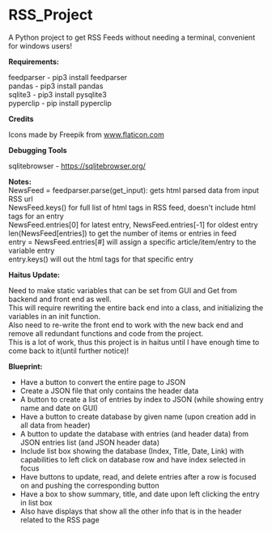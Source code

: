 # RSS_Project
 A Python project to get RSS Feeds without needing a terminal, convenient for windows users!

 <b>Requirements:</b> <br />

 feedparser - pip3 install feedparser<br />
 pandas - pip3 install pandas<br />
 sqlite3 - pip3 install pysqlite3<br />
 pyperclip - pip install pyperclip<br />

 <b>Credits</b><br />

 Icons made by Freepik from www.flaticon.com<br />

 <b>Debugging Tools</b><br />
 
 sqlitebrowser - https://sqlitebrowser.org/<br />

 <b>Notes: </b><br />
 NewsFeed = feedparser.parse(get_input): gets html parsed data from input RSS url<br />
 NewsFeed.keys() for full list of html tags in RSS feed, doesn't include html tags for an entry <br />
 NewsFeed.entries[0] for latest entry, NewsFeed.entries[-1] for oldest entry<br />
 len(NewsFeed[entries]) to get the number of items or entries in feed<br />
 entry = NewsFeed.entries[#] will assign a specific article/item/entry to the variable entry<br />
 entry.keys() will out the html tags for that specific entry<br />

 <b> Haitus Update: </b><br />

 Need to make static variables that can be set from GUI and Get from backend and front end as well.<br />
 This will require rewriting the entire back end into a class, and initializing the variables in an init function.<br />
 Also need to re-write the front end to work with the new back end and remove all redundant functions and code from the project.<br />
 This is a lot of work, thus this project is in haitus until I have enough time to come back to it(until further notice)!<br />
 
 <b>Blueprint:</b><br />
 <ul>
  <li> Have a button to convert the entire page to JSON </li>
  <li> Create a JSON file that only contains the header data </li>
  <li> A button to create a list of entries by index to JSON (while showing entry name and date on GUI) </li>
  <li> Have a button to create database by given name (upon creation add in all data from header) </li>
  <li> A button to update the database with entries (and header data) from JSON entries list (and JSON header data) </li>
  <li> Include list box showing the database (Index, Title, Date, Link) with capabilities to left click on database row and have index selected in focus </li>
  <li> Have buttons to update, read, and delete entries after a row is focused on and pushing the corresponding button </li>
  <li> Have a box to show summary, title, and date upon left clicking the entry in list box </li>
  <li> Also have displays that show all the other info that is in the header related to the RSS page </li>
 </ul><br />


